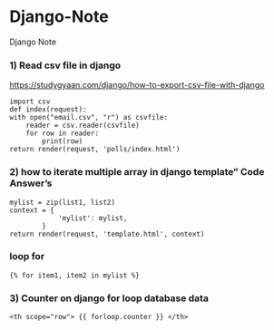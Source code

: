 # Django-Note
Django Note



### 1) Read csv file in django
https://studygyaan.com/django/how-to-export-csv-file-with-django

    import csv 
    def index(request):
    with open("email.csv", "r") as csvfile:
        reader = csv.reader(csvfile)
        for row in reader:
            print(row)
    return render(request, 'polls/index.html')


###

### 2) how to iterate multiple array in django template” Code Answer’s

    mylist = zip(list1, list2)
    context = {
                'mylist': mylist,
            }
    return render(request, 'template.html', context)
    
### loop for 
    {% for item1, item2 in mylist %}
    

### 3) Counter on django for loop database data
    <th scope="row"> {{ forloop.counter }} </th>

